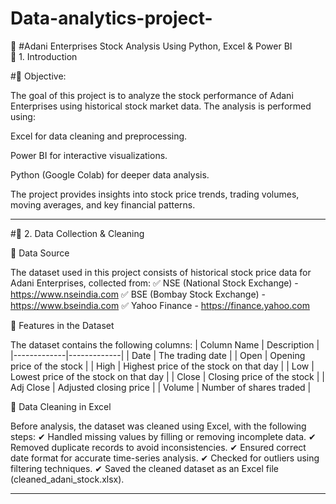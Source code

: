 # Data-analytics-project-
📌 #Adani Enterprises Stock Analysis Using Python, Excel &amp; Power BI  
🔹 1. Introduction

 #📍 Objective:

The goal of this project is to analyze the stock performance of Adani Enterprises using historical stock market data. The analysis is performed using:

Excel for data cleaning and preprocessing.

Power BI for interactive visualizations.

Python (Google Colab) for deeper data analysis.


The project provides insights into stock price trends, trading volumes, moving averages, and key financial patterns.


---

#🔹 2. Data Collection & Cleaning

📍 Data Source

The dataset used in this project consists of historical stock price data for Adani Enterprises, collected from:
✅ NSE (National Stock Exchange) - https://www.nseindia.com
✅ BSE (Bombay Stock Exchange) - https://www.bseindia.com
✅ Yahoo Finance - https://finance.yahoo.com

📍 Features in the Dataset

The dataset contains the following columns:
| Column Name | Description | |-------------|-------------| | Date | The trading date | | Open | Opening price of the stock | | High | Highest price of the stock on that day | | Low | Lowest price of the stock on that day | | Close | Closing price of the stock | | Adj Close | Adjusted closing price | | Volume | Number of shares traded |

📍 Data Cleaning in Excel

Before analysis, the dataset was cleaned using Excel, with the following steps:
✔ Handled missing values by filling or removing incomplete data.
✔ Removed duplicate records to avoid inconsistencies.
✔ Ensured correct date format for accurate time-series analysis.
✔ Checked for outliers using filtering techniques.
✔ Saved the cleaned dataset as an Excel file (cleaned_adani_stock.xlsx).


---


